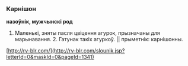 ### Карнішон
**назоўнік, мужчынскі род**

1. Маленькі, зняты пасля цвіцення агурок, прызначаны для марынавання. 2. Гатунак такіх агуркоў. || прыметнік: карнішонны.

<a rel="author">[http://rv-blr.com/](http://rv-blr.com/slounik.jsp?letterId=0&maskId=0&pageId=1341)</a>
